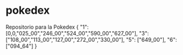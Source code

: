 # pokedex
Repositorio para la Pokedex 
 { "1": [0,0,"025_00","246_00","524_00","590_00","627_00"],
    "3": ["108_00","113_00","127_00","272_00","330_00"],
    "5": ["649_00"],
    "6": ["094_64"]
}
